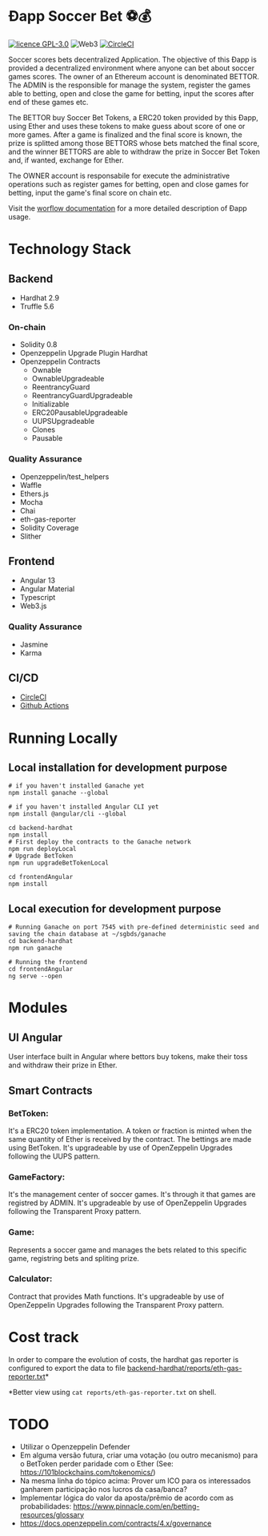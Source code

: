 # Ðapp Soccer Bet ⚽💰

[![licence GPL-3.0](https://img.shields.io/github/license/fabianorodrigo/dappsoccerbet?style=flat-square&logo=creativecommons)](https://github.com/fabianorodrigo/dappsoccerbet/blob/master/LICENSE.md)
![Web3](https://img.shields.io/badge/web3-Decentralized%20Web-brightgreen?style=flat-square&logo=ethereum)
[![CircleCI](https://circleci.com/gh/fabianorodrigo/dAppSoccerbet/tree/develop.svg?style=svg)](https://circleci.com/gh/fabianorodrigo/dAppSoccerbet/tree/develop)

Soccer scores bets decentralized Application. The objective of this Ðapp is provided a decentralized environment where anyone can bet about soccer games scores. The owner of an Ethereum account is denominated BETTOR. The ADMIN is the responsible for manage the system, register the games able to betting, open and close the game for betting, input the scores after end of these games etc.

The BETTOR buy Soccer Bet Tokens, a ERC20 token provided by this Ðapp, using Ether and uses these tokens to make guess about score of one or more games. After a game is finalized and the final score is known, the prize is splitted among those BETTORS whose bets matched the final score, and the winner BETTORS are able to withdraw the prize in Soccer Bet Token and, if wanted, exchange for Ether.

The OWNER account is responsabile for execute the administrative operations such as register games for betting, open and close games for betting, input the game's final score on chain etc.

Visit the [worflow documentation](./docs/workflow/) for a more detailed description of Ðapp usage.

# Technology Stack

## Backend

- Hardhat 2.9
- Truffle 5.6

### On-chain

- Solidity 0.8
- Openzeppelin Upgrade Plugin Hardhat
- Openzeppelin Contracts
  - Ownable
  - OwnableUpgradeable
  - ReentrancyGuard
  - ReentrancyGuardUpgradeable
  - Initializable
  - ERC20PausableUpgradeable
  - UUPSUpgradeable
  - Clones
  - Pausable

### Quality Assurance

- Openzeppelin/test_helpers
- Waffle
- Ethers.js
- Mocha
- Chai
- eth-gas-reporter
- Solidity Coverage
- Slither

## Frontend

- Angular 13
- Angular Material
- Typescript
- Web3.js

### Quality Assurance

- Jasmine
- Karma

## CI/CD

- [CircleCI](https://app.circleci.com/pipelines/github/fabianorodrigo/dAppSoccerbet)
- [Github Actions](https://github.com/fabianorodrigo/dAppSoccerbet/actions/workflows/main.yaml)

# Running Locally

## Local installation for development purpose

```
# if you haven't installed Ganache yet
npm install ganache --global

# if you haven't installed Angular CLI yet
npm install @angular/cli --global

cd backend-hardhat
npm install
# First deploy the contracts to the Ganache network
npm run deployLocal
# Upgrade BetToken
npm run upgradeBetTokenLocal

cd frontendAngular
npm install
```

## Local execution for development purpose

```
# Running Ganache on port 7545 with pre-defined deterministic seed and saving the chain database at ~/sgbds/ganache
cd backend-hardhat
npm run ganache

# Running the frontend
cd frontendAngular
ng serve --open
```

# Modules

## UI Angular

User interface built in Angular where bettors buy tokens, make their toss and withdraw their prize in Ether.

## Smart Contracts

### BetToken:

It's a ERC20 token implementation. A token or fraction is minted when the same quantity of Ether is received by the contract. The bettings are made using BetToken. It's upgradeable by use of OpenZeppelin Upgrades following the UUPS pattern.

### GameFactory:

It's the management center of soccer games. It's through it that games are registred by ADMIN. It's upgradeable by use of OpenZeppelin Upgrades following the Transparent Proxy pattern.

### Game:

Represents a soccer game and manages the bets related to this specific game, registring bets and spliting prize.

### Calculator:

Contract that provides Math functions. It's upgradeable by use of OpenZeppelin Upgrades following the Transparent Proxy pattern.

# Cost track

In order to compare the evolution of costs, the hardhat gas reporter is configured to export the data to file [backend-hardhat/reports/eth-gas-reporter.txt](https://github.com/fabianorodrigo/dAppSoccerbet/blob/develop/backend-hardhat/reports/eth-gas-reporter.txt)\*

\*Better view using `cat reports/eth-gas-reporter.txt` on shell.

# TODO

- Utilizar o Openzeppelin Defender
- Em alguma versão futura, criar uma votação (ou outro mecanismo) para o BetToken perder paridade com o Ether (See: https://101blockchains.com/tokenomics/)
- Na mesma linha do tópico acima: Prover um ICO para os interessados ganharem participação nos lucros da casa/banca?
- Implementar lógica do valor da aposta/prêmio de acordo com as probabilidades: https://www.pinnacle.com/en/betting-resources/glossary
- https://docs.openzeppelin.com/contracts/4.x/governance
